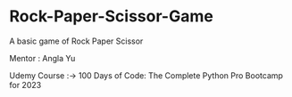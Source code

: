 # Rock-Paper-Scissor-Game

A basic game of Rock Paper Scissor 

Mentor : Angla Yu

Udemy Course :-> 100 Days of Code: The Complete Python Pro Bootcamp for 2023
